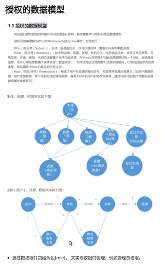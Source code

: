 # 授权的数据模型

![](../.gitbook/assets/image%20%28276%29.png)

![](../.gitbook/assets/image%20%28287%29.png)

![](../.gitbook/assets/image%20%28286%29.png)

* 通过把权限打包给角色\(role\)， 来实现权限的管理，例如管理员权限。


